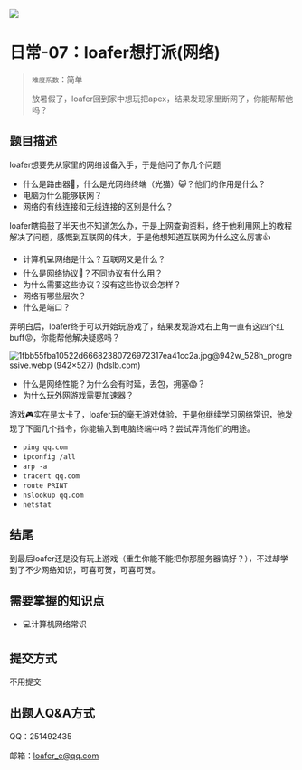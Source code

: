 ![](https://pic.imgdb.cn/item/64cde48a1ddac507ccdd6be8.png)

# 日常-07：loafer想打派(网络)

> `难度系数`：简单
>
> 放暑假了，loafer回到家中想玩把apex，结果发现家里断网了，你能帮帮他吗？

## 题目描述

loafer想要先从家里的网络设备入手，于是他问了你几个问题

- 什么是路由器🎰，什么是光网络终端（光猫）😺？他们的作用是什么？
- 电脑为什么能够联网？
- 网络的有线连接和无线连接的区别是什么？

loafer瞎捣鼓了半天也不知道怎么办，于是上网查询资料，终于他利用网上的教程解决了问题，感慨到互联网的伟大，于是他想知道互联网为什么这么厉害👍

- 计算机💻网络是什么？互联网又是什么？
- 什么是网络协议📃？不同协议有什么用？
- 为什么需要这些协议？没有这些协议会怎样？
- 网络有哪些层次？
- 什么是端口？

弄明白后，loafer终于可以开始玩游戏了，结果发现游戏右上角一直有这四个红buff😡，你能帮他解决疑惑吗？

![1fbb55fba10522d66682380726972317ea41cc2a.jpg@942w_528h_progressive.webp (942×527) (hdslb.com)](https://antio2.github.io/Glimmer-Recruit/assets/1fbb55fba10522d66682380726972317ea41cc2a.jpg@942w_528h_progressive.44daea25.webp)

- 什么是网络性能？为什么会有时延，丢包，拥塞😱？
- 为什么玩外网游戏需要加速器？

游戏🎮实在是太卡了，loafer玩的毫无游戏体验，于是他继续学习网络常识，他发现了下面几个指令，你能输入到电脑终端中吗？尝试弄清他们的用途。

- `ping qq.com`
- `ipconfig /all`
- `arp -a`
- `tracert qq.com`
- `route PRINT`
- `nslookup qq.com`
- `netstat`

## 结尾

到最后loafer还是没有玩上游戏~~（重生你能不能把你那服务器搞好？）~~，不过却学到了不少网络知识，可喜可贺，可喜可贺。

## 需要掌握的知识点

- 💻计算机网络常识

## 提交方式

不用提交

## 出题人Q&A方式

QQ：251492435

邮箱：loafer_e@qq.com